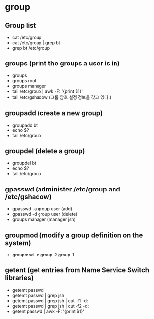 # group

## Group list

- cat /etc/group
- cat /etc/group | grep bt
- grep bt /etc/group

## groups (print the groups a user is in)

- groups
- groups root
- groups manager
- tail /etc/group | awk -F: '{print $1}'
- tail /etc/gshadow (그룹 암호 설정 정보을 갖고 있다.)

## groupadd (create a new group)

- groupadd bt
- echo $?
- tail /etc/group

## groupdel (delete a group)

- groupdel bt
- echo $?
- tail /etc/group

## gpasswd (administer /etc/group and /etc/gshadow)

- gpasswd -a group user (add)
- gpasswd -d group user (delete)
- groups manager (manager jsh)

## groupmod (modify a group definition on the system)

- groupmod -n group-2 group-1

## getent (get entries from Name Service Switch libraries)

- getemt passwd
- getemt passwd | grep jsh
- getemt passwd | grep jsh | cut -f1 -d:
- getemt passwd | grep jsh | cut -f2 -d:
- getent passwd | awk -F: '{print $1}'
